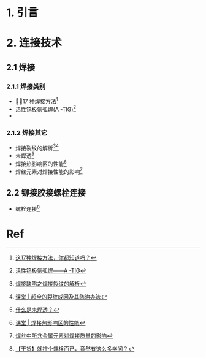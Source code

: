 # 1. 引言


# 2. 连接技术 
## 2.1 焊接 
### 2.1.1 焊接类别 
- 🏳️‍🌈17 种焊接方法[^1]
- 活性钨极氩弧焊(A -TIG)[^2]
- 
### 2.1.2 焊接其它 
- 焊接裂纹的解析[^3][^4]
- 未焊透[^5]
- 焊接热影响区的性能[^6]
- 焊丝元素对焊接性能的影响[^7]
## 2.2 铆接胶接螺栓连接 
- 螺栓连接[^8]



# Ref 

[^1]: [这17种焊接方法，你都知道吗？](https://mp.weixin.qq.com/s/7cxvkCbIUgmXkpPvWTl6qg)
[^2]: [活性钨极氩弧焊——A -TIG](https://mp.weixin.qq.com/s/pECqhP_twVOlBTL2NoG2yA)
[^3]: [焊接缺陷之焊接裂纹的解析](https://mp.weixin.qq.com/s/m7hq_XHeoHqnr7kGZE-k9A)
[^4]: [课堂 | 超全的裂纹成因及其防治办法](https://mp.weixin.qq.com/s/aZazrcZdUvx3tZjRiaTf9Q)
[^5]: [​什么是未焊透？](https://mp.weixin.qq.com/s/suj0Im5YFnQrNnuUsbFMAw)

[^6]: [课堂 | 焊接热影响区的性能](https://mp.weixin.qq.com/s/TfR-IhyUUGicmVB8XAdsUw)
[^7]: [焊丝中所含金属元素对焊接质量的影响](https://mp.weixin.qq.com/s/6kO6Hnjh9fuRIEFkjlATjQ)
[^8]: [【干货】就拧个螺栓而已，竟然有这么多学问？](https://mp.weixin.qq.com/s/_lArTiMIObKtOfeMmwflPw)

